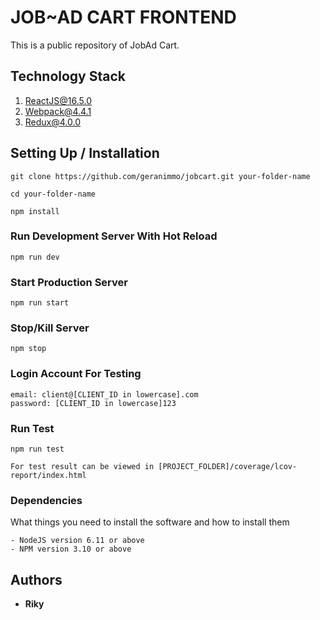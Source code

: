 # JOB~AD CART FRONTEND

This is a public repository of JobAd Cart.

## Technology Stack
1. ReactJS@16.5.0
2. Webpack@4.4.1
3. Redux@4.0.0

## Setting Up / Installation

```
git clone https://github.com/geranimmo/jobcart.git your-folder-name
```
```
cd your-folder-name
```
```
npm install
```

### Run Development Server With Hot Reload

```
npm run dev
```

### Start Production Server

```
npm run start
```

### Stop/Kill Server

```
npm stop
```

### Login Account For Testing

```
email: client@[CLIENT_ID in lowercase].com
password: [CLIENT_ID in lowercase]123

```

### Run Test

```
npm run test

For test result can be viewed in [PROJECT_FOLDER]/coverage/lcov-report/index.html
```

### Dependencies

What things you need to install the software and how to install them

```
- NodeJS version 6.11 or above
- NPM version 3.10 or above
```

## Authors

* **Riky**
